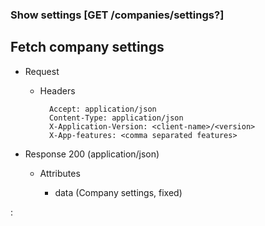 ### Show settings [GET /companies/settings?]

## Fetch company settings

+ Request
    + Headers

            Accept: application/json
            Content-Type: application/json
            X-Application-Version: <client-name>/<version>
            X-App-features: <comma separated features>

+ Response 200 (application/json)

    + Attributes
    
        + data (Company settings, fixed)

:[](../error_responses.md)
